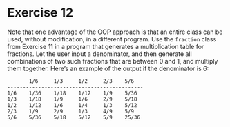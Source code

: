 # Exercise 12

Note that one advantage of the OOP approach is that an entire class can be used, without modification, in a different program. Use the `fraction` class from Exercise 11 in a program that generates a multiplication table for fractions. Let the user input a denominator, and then generate all combinations of two such fractions that are between 0 and 1, and multiply them together. Here’s an example of the output if the denominator is 6:

           1/6     1/3     1/2     2/3    5/6
    --------------------------------------------
    1/6    1/36    1/18    1/12    1/9    5/36
    1/3    1/18    1/9     1/6     2/9    5/18
    1/2    1/12    1/6     1/4     1/3    5/12
    2/3    1/9     2/9     1/3     4/9    5/9
    5/6    5/36    5/18    5/12    5/9    25/36
